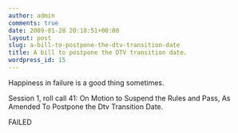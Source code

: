 ```yaml
---
author: admin
comments: true
date: 2009-01-28 20:18:51+00:00
layout: post
slug: a-bill-to-postpone-the-dtv-transition-date
title: A bill to postpone the DTV transition date.
wordpress_id: 15
---
```


Happiness in failure is a good thing sometimes. 

Session 1, roll call 41: On Motion to Suspend the Rules and Pass, As Amended To Postpone the Dtv Transition Date.

FAILED
